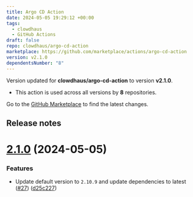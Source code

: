 ```yaml
---
title: Argo CD Action
date: 2024-05-05 19:29:12 +00:00
tags:
  - clowdhaus
  - GitHub Actions
draft: false
repo: clowdhaus/argo-cd-action
marketplace: https://github.com/marketplace/actions/argo-cd-action
version: v2.1.0
dependentsNumber: "8"
---
```



Version updated for **clowdhaus/argo-cd-action** to version **v2.1.0**.
- This action is used across all versions by **8** repositories.

Go to the [GitHub Marketplace](https://github.com/marketplace/actions/argo-cd-action) to find the latest changes.

## Release notes

# [2.1.0](https://github.com/clowdhaus/argo-cd-action/compare/v2.0.0...v2.1.0) (2024-05-05)


### Features

* Update default version to `2.10.9` and update dependencies to latest ([#27](https://github.com/clowdhaus/argo-cd-action/issues/27)) ([d25c227](https://github.com/clowdhaus/argo-cd-action/commit/d25c2274539a7aba3983686168423cddf1223b24))




